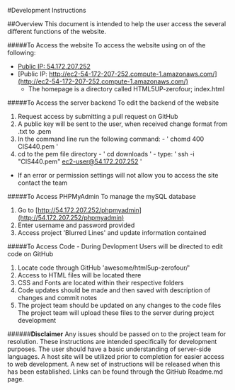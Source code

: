 #Development Instructions

##Overview
This document is intended to help the user access the several different functions of the website.


#####To Access the website
To access the website using on of the following: 
* [Public IP: 54.172.207.252](http://54.172.207.252)
* [Public IP: http://ec2-54-172-207-252.compute-1.amazonaws.com/](http://ec2-54-172-207-252.compute-1.amazonaws.com/)
  - The homepage is a directory called HTML5UP-zerofour; index.html

#####To Access the server backend
To edit the backend of the website
  1. Request access by submitting a pull request on GitHub
  2. A public key will be sent to the user, when received change format from .txt to .pem
  3. In the command line run the following command: 
    - ' chomd 400 CIS440.pem '
  4. cd to the pem file directory 
    - ' cd downloads '
    - type: ' ssh -i "CIS440.pem" ec2-user@54.172.207.252 '
  * If an error or permission settings will not allow you to access the site contact the team

#####To Access PHPMyAdmin
To manage the mySQL database
  1. Go to [http://54.172.207.252/phpmyadmin](http://54.172.207.252/phpmyadmin)
  2. Enter username and password provided
  3. Access project 'Blurred Lines' and update information contained

#####To Access Code - During Devlopment
Users will be directed to edit code on GitHub
  1. Locate code through GitHub 'awesome/html5up-zerofour/'
  2. Access to HTML files will be located there
  3. CSS and Fonts are located within their respective folders
  4. Code updates should be made and then saved with description of changes and commit notes
  5. The project team should be updated on any changes to the code files
The project team will upload these files to the server during project development

######**Disclaimer**
Any issues should be passed on to the project team for resolution. These instructions are intended specifically for development purposes. The user should have a basic understanding of server-side languages. A host site will be utilized prior to completion for easier access to web development. A new set of instructions will be released when this has been established. 
Links can be found through the GitHub Readme.md page.
